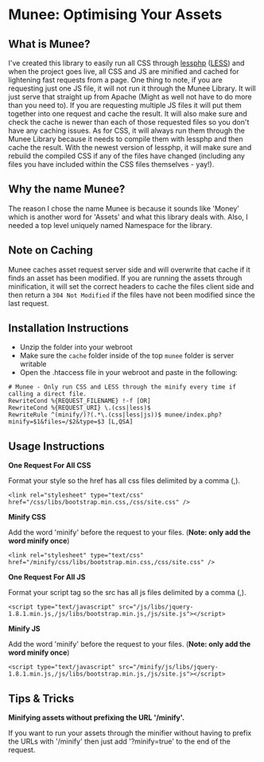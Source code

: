 Munee: Optimising Your Assets
=============================

What is Munee?
--------------

I've created this library to easily run all CSS through [lessphp](http://leafo.net/lessphp/)
([LESS](http://lesscss.org/)) and when the project goes live, all CSS and JS are minified and cached
for lightening fast requests from a page.  One thing to note, if you are requesting just one JS file,
it will not run it through the Munee Library.  It will just serve that straight up from Apache
(Might as well not have to do more than you need to).  If you are requesting multiple JS files it
will put them together into one request and cache the result.  It will also make sure and check the
cache is newer than each of those requested files so you don't have any caching issues.  As for CSS,
it will always run them through the Munee Library because it needs to compile them with lessphp and
then cache the result. With the newest version of lessphp, it will make sure and rebuild the
compiled CSS if any of the files have changed (including any files you have included within the CSS
files themselves - yay!).

Why the name Munee?
-------------------

The reason I chose the name Munee is because it sounds like 'Money' which is another word for
'Assets' and what this library deals with.  Also, I needed a top level uniquely named Namespace
for the library.

Note on Caching
---------------

Munee caches asset request server side and will overwrite that cache if it finds an asset has been
modified.  If you are running the assets through minification, it will set the correct headers
to cache the files client side and then return a `304 Not Modified` if the files have not been
modified since the last request.

Installation Instructions
-------------------------

+ Unzip the folder into your webroot
+ Make sure the `cache` folder inside of the top `munee` folder is server writable
+ Open the .htaccess file in your webroot and paste in the following:

```
# Munee - Only run CSS and LESS through the minify every time if calling a direct file.
RewriteCond %{REQUEST_FILENAME} !-f [OR]
RewriteCond %{REQUEST_URI} \.(css|less)$
RewriteRule ^(minify/)?(.*\.(css|less|js))$ munee/index.php?minify=$1&files=/$2&type=$3 [L,QSA]
```

Usage Instructions
------------------

**One Request For All CSS**

Format your style so the href has all css files delimited by a comma (,).

```
<link rel="stylesheet" type="text/css" href="/css/libs/bootstrap.min.css,/css/site.css" />
```

**Minify CSS**

Add the word 'minify' before the request to your files. (**Note: only add the word minify once**)

```
<link rel="stylesheet" type="text/css" href="/minify/css/libs/bootstrap.min.css,/css/site.css" /> 
```

**One Request For All JS**

Format your script tag so the src has all js files delimited by a comma (,).

```
<script type="text/javascript" src="/js/libs/jquery-1.8.1.min.js,/js/libs/bootstrap.min.js,/js/site.js"></script>
```

**Minify JS**

Add the word 'minify' before the request to your files. (**Note: only add the word minify once**)

```
<script type="text/javascript" src="/minify/js/libs/jquery-1.8.1.min.js,/js/libs/bootstrap.min.js,/js/site.js"></script>
```

Tips & Tricks
-------------

**Minifying assets without prefixing the URL '/minify'.**

If you want to run your assets through the minifier without having to prefix the URLs with
'/minify' then just add '?minify=true' to the end of the request.
